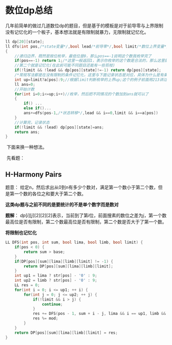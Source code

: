 # 数位dp总结

​	几年前简单的做过几道数位dp的题目，但是基于的模板是对于前导零与上界限制没有记忆化的一个板子，基本想法就是有限制就暴力，无限制就记忆化。

```cpp
ll dp[20][state];
ll dfs(int pos,/*state变量*/,bool lead/*前导零*/,bool limit/*数位上界变量*/)//不是每个题都要判断前导零
{
    //递归边界，既然是按位枚举，最低位是0，那么pos==-1说明这个数我枚举完了
    if(pos==-1) return 1;/*这里一般返回1，表示你枚举的这个数是合法的，那么这里就需要你在枚举时必须每一位都要满足题目条件，也就是说当前枚举到pos位，一定要保证前面已经枚举的数位是合法的。不过具体题目不同或者写法不同的话不一定要返回1 */
    //第二个就是记忆化(在此前可能不同题目还能有一些剪枝)
    if(!limit && !lead && dp[pos][state]!=-1) return dp[pos][state];
    /*常规写法都是在没有限制的条件记忆化，这里与下面记录状态是对应，具体为什么是有条件的记忆化后面会讲*/
    int up=limit?a[pos]:9;//根据limit判断枚举的上界up;这个的例子前面用213讲过了
    ll ans=0;
    //开始计数
    for(int i=0;i<=up;i++)//枚举，然后把不同情况的个数加到ans就可以了
    {
        if() ...
        else if()...
        ans+=dfs(pos-1,/*状态转移*/,lead && i==0,limit && i==a[pos])
    }
    //计算完，记录状态
    if(!limit && !lead) dp[pos][state]=ans;
    return ans;
}

```

​	下面来换一种想法。

​	先看题：

## H-Harmony Pairs

题意： 给定n，然后求出从0到n有多少个数对，满足第一个数小于第二个数，但是第一个数的各位之和要大于第二个数。

**这类dp题与之前不同的是要统计的不是单个数字而是数对**

**题解**： $dp[i][j][2][2][2]$表示，当前到了第$i$位，前面搜素的数位之差为$j$，第一个数最高位是否有限制，第二个数最高位是否有限制，第二个数是否大于了第一个数。

**将限制也记忆化**

```cpp
LL DFS(int pos, int sum, bool lima, bool limb, bool limit) {
    if(pos < 0) {
        return sum > base;
    }
    if(DP[pos][sum][lima][limb][limit] != -1) {
        return DP[pos][sum][lima][limb][limit];
    }
    int up1 = lima ? str[pos] - '0' : 9;
    int up2 = limb ? str[pos] - '0' : 9;
    LL res = 0;
    for(int i = 0; i <= up1; ++ i) {
        for(int j = 0; j <= up2; ++ j) {
            if(!limit && i > j) {
                continue;
            }
            res += DFS(pos - 1, sum + i - j, lima && i == up1, limb && j == up2, limit || j > i);
            res %= mod;
        }
    }
    return DP[pos][sum][lima][limb][limit] = res;
}
```



​	